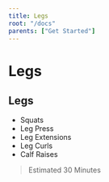 ```yaml
---
title: Legs
root: "/docs"
parents: ["Get Started"]
---
```

<h1>
    Legs
</h1>

## Legs

- Squats
- Leg Press
- Leg Extensions
- Leg Curls
- Calf Raises

> Estimated 30 Minutes
